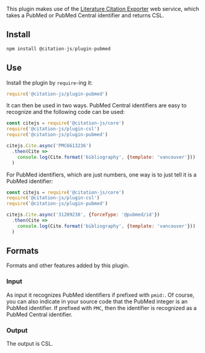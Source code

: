 This plugin makes use of the [Literature Citation Exporter](https://api.ncbi.nlm.nih.gov/lit/ctxp) web service,
which takes a PubMed or PubMed Central identifier and returns CSL.

## Install

```js
npm install @citation-js/plugin-pubmed
```

## Use

Install the plugin by `require`-ing it:

```js
require('@citation-js/plugin-pubmed')
```

It can then be used in two ways. PubMed Central identifiers are easy to recognize
and the following code can be used:

```js
const citejs = require('@citation-js/core')
require('@citation-js/plugin-csl')
require('@citation-js/plugin-pubmed')

citejs.Cite.async('PMC6613236')
  .then(Cite =>
    console.log(Cite.format('bibliography', {template: 'vancouver'}))
  )

```

For PubMed identifiers, which are just numbers, one way is to just tell it is a
PubMed identifier:

```js
const citejs = require('@citation-js/core')
require('@citation-js/plugin-csl')
require('@citation-js/plugin-pubmed')

citejs.Cite.async('31209238', {forceType: '@pubmed/id'})
  .then(Cite =>
    console.log(Cite.format('bibliography', {template: 'vancouver'}))
  )
```

## Formats

Formats and other features added by this plugin.

### Input

As input it recognizes PubMed identifiers if prefixed with `pmid:`. Of course, you can also indicate in your
source code that the PubMed integer is an PubMed identifier. If prefixed with `PMC`, then the identifier
is recognized as a PubMed Central identifier.

### Output

The output is CSL.
